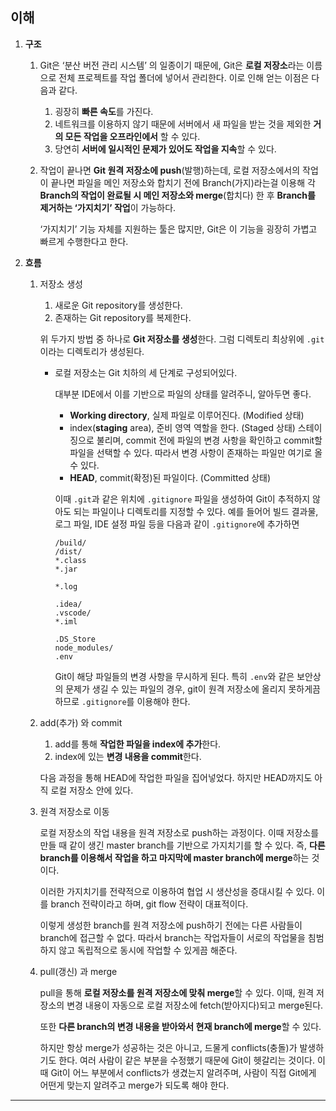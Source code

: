 ## 이해

1. **구조**

   1. Git은 ‘분산 버전 관리 시스템’ 의 일종이기 때문에, Git은 **로컬 저장소**라는 이름으로 전체 프로젝트를 작업 폴더에 넣어서 관리한다. 이로 인해 얻는 이점은 다음과 같다.
      1. 굉장히 **빠른 속도**를 가진다.
      2. 네트워크를 이용하지 않기 때문에 서버에서 새 파일을 받는 것을 제외한 **거의 모든 작업을 오프라인에서** 할 수 있다.
      3. 당연히 **서버에 일시적인 문제가 있어도 작업을 지속**할 수 있다.
   2. 작업이 끝나면 **Git 원격 저장소에 push**(발행)하는데, 로컬 저장소에서의 작업이 끝나면 파일을 메인 저장소와 합치기 전에 Branch(가지)라는걸 이용해 각 **Branch의 작업이 완료될 시 메인 저장소와 merge**(합치다) 한 후 **Branch를 제거하는 ‘가지치기’ 작업**이 가능하다.

      ‘가지치기’ 기능 자체를 지원하는 툴은 많지만, Git은 이 기능을 굉장히 가볍고 빠르게 수행한다고 한다.

2. **흐름**

   1. 저장소 생성

      1. 새로운 Git repository를 생성한다.
      2. 존재하는 Git repository를 복제한다.

      위 두가지 방법 중 하나로 **Git 저장소를 생성**한다. 그럼 디렉토리 최상위에 `.git`이라는 디렉토리가 생성된다.

      - 로컬 저장소는 Git 치하의 세 단계로 구성되어있다.

        대부분 IDE에서 이를 기반으로 파일의 상태를 알려주니, 알아두면 좋다.

        - **Working directory**, 실제 파일로 이루어진다. (Modified 상태)
        - index(**staging** area), 준비 영역 역할을 한다. (Staged 상태)
          스테이징으로 불리며, commit 전에 파일의 변경 사항을 확인하고 commit할 파일을 선택할 수 있다. 따라서 변경 사항이 존재하는 파일만 여기로 올 수 있다.
        - **HEAD**, commit(확정)된 파일이다. (Committed 상태)

        이때 `.git`과 같은 위치에 `.gitignore` 파일을 생성하여 Git이 추적하지 않아도 되는 파일이나 디렉토리를 지정할 수 있다. 예를 들어어 빌드 결과물, 로그 파일, IDE 설정 파일 등을 다음과 같이 `.gitignore`에 추가하면

        ```gitignore
        /build/
        /dist/
        *.class
        *.jar

        *.log

        .idea/
        .vscode/
        *.iml

        .DS_Store
        node_modules/
        .env
        ```

        Git이 해당 파일들의 변경 사항을 무시하게 된다. 특히 `.env`와 같은 보안상의 문제가 생길 수 있는 파일의 경우, git이 원격 저장소에 올리지 못하게끔 하므로 `.gitignore`를 이용해야 한다.

   2. add(추가) 와 commit

      1. add를 통해 **작업한 파일을 index에 추가**한다.
      2. index에 있는 **변경 내용을 commit**한다.

      다음 과정을 통해 HEAD에 작업한 파일을 집어넣었다. 하지만 HEAD까지도 아직 로컬 저장소 안에 있다.

   3. 원격 저장소로 이동

      로컬 저장소의 작업 내용을 원격 저장소로 push하는 과정이다. 이때 저장소를 만들 때 같이 생긴 master branch를 기반으로 가지치기를 할 수 있다. 즉, **다른 branch를 이용해서 작업을 하고 마지막에 master branch에 merge**하는 것이다.

      이러한 가지치기를 전략적으로 이용하여 협업 시 생산성을 증대시킬 수 있다. 이를 branch 전략이라고 하며, git flow 전략이 대표적이다.

      이렇게 생성한 branch를 원격 저장소에 push하기 전에는 다른 사람들이 branch에 접근할 수 없다. 따라서 branch는 작업자들이 서로의 작업물을 침범하지 않고 독립적으로 동시에 작업할 수 있게끔 해준다.

   4. pull(갱신) 과 merge

      pull을 통해 **로컬 저장소를 원격 저장소에 맞춰 merge**할 수 있다. 이때, 원격 저장소의 변경 내용이 자동으로 로컬 저장소에 fetch(받아지다)되고 merge된다.

      또한 **다른 branch의 변경 내용을 받아와서 현재 branch에 merge**할 수 있다.

      하지만 항상 merge가 성공하는 것은 아니고, 드물게 conflicts(충돌)가 발생하기도 한다. 여러 사람이 같은 부분을 수정했기 때문에 Git이 헷갈리는 것이다. 이때 Git이 어느 부분에서 conflicts가 생겼는지 알려주며, 사람이 직접 Git에게 어떤게 맞는지 알려주고 merge가 되도록 해야 한다.

---

